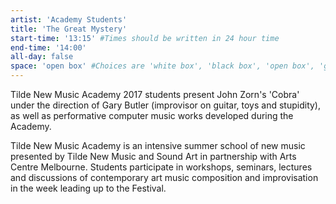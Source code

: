 ```yaml
---
artist: 'Academy Students'
title: 'The Great Mystery'
start-time: '13:15' #Times should be written in 24 hour time
end-time: '14:00'
all-day: false
space: 'open box' #Choices are 'white box', 'black box', 'open box', 'grounds'
---
```

<!-- Description -->

Tilde New Music Academy 2017 students present John Zorn's 'Cobra' under the direction of Gary Butler (improvisor on guitar, toys and stupidity), as well as performative computer music works developed during the Academy.

Tilde New Music Academy is an intensive summer school of new music presented by Tilde New Music and Sound Art in partnership with Arts Centre Melbourne. Students participate in workshops, seminars, lectures and discussions of contemporary art music composition and improvisation in the week leading up to the Festival.

<!-- Bio -->
